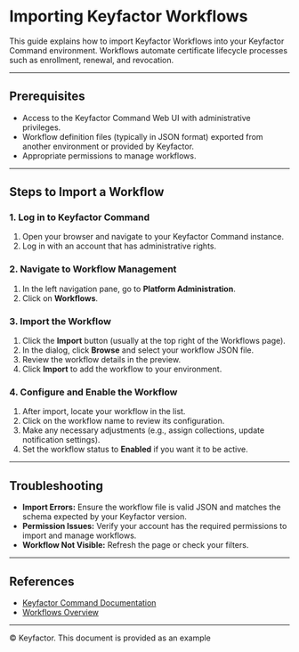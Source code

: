 # Importing Keyfactor Workflows

This guide explains how to import Keyfactor Workflows into your Keyfactor Command environment. Workflows automate certificate lifecycle processes such as enrollment, renewal, and revocation.

---

## Prerequisites

- Access to the Keyfactor Command Web UI with administrative privileges.
- Workflow definition files (typically in JSON format) exported from another environment or provided by Keyfactor.
- Appropriate permissions to manage workflows.

---

## Steps to Import a Workflow

### 1. Log in to Keyfactor Command

1. Open your browser and navigate to your Keyfactor Command instance.
2. Log in with an account that has administrative rights.

### 2. Navigate to Workflow Management

1. In the left navigation pane, go to **Platform Administration**.
2. Click on **Workflows**.

### 3. Import the Workflow

1. Click the **Import** button (usually at the top right of the Workflows page).
2. In the dialog, click **Browse** and select your workflow JSON file.
3. Review the workflow details in the preview.
4. Click **Import** to add the workflow to your environment.

### 4. Configure and Enable the Workflow

1. After import, locate your workflow in the list.
2. Click on the workflow name to review its configuration.
3. Make any necessary adjustments (e.g., assign collections, update notification settings).
4. Set the workflow status to **Enabled** if you want it to be active.

---

## Troubleshooting

- **Import Errors:** Ensure the workflow file is valid JSON and matches the schema expected by your Keyfactor version.
- **Permission Issues:** Verify your account has the required permissions to import and manage workflows.
- **Workflow Not Visible:** Refresh the page or check your filters.

---

## References

- [Keyfactor Command Documentation](https://software.keyfactor.com)
- [Workflows Overview](https://software.keyfactor.com/Content/Workflow/Workflows.htm)

---

© Keyfactor. This document is provided as an example
